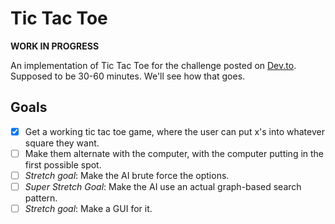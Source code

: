# Tic Tac Toe

**WORK IN PROGRESS**

An implementation of Tic Tac Toe for the challenge posted on [Dev.to](https://dev.to/briandgls/tic-tac-toe-a-devto-community-challenge).  Supposed to be 30-60 minutes.  We'll see how that goes.

## Goals

- [x] Get a working tic tac toe game, where the user can put x's into whatever square they want.
- [ ] Make them alternate with the computer, with the computer putting in the first possible spot.
- [ ] *Stretch goal*: Make the AI brute force the options.
- [ ] *Super Stretch Goal*: Make the AI use an actual graph-based search pattern.
- [ ] *Stretch goal*: Make a GUI for it.